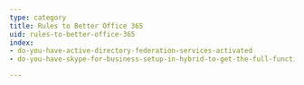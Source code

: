 ```yaml
---
type: category
title: Rules to Better Office 365
uid: rules-to-better-office-365
index:
- do-you-have-active-directory-federation-services-activated
- do-you-have-skype-for-business-setup-in-hybrid-to-get-the-full-functionality-out-of-teams

---
```

​​

